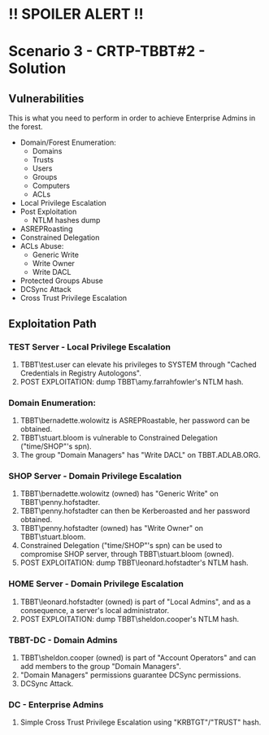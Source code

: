 # !! SPOILER ALERT !!
# Scenario 3 - CRTP-TBBT#2 - Solution

## Vulnerabilities
This is what you need to perform in order to achieve Enterprise Admins in the forest.
* Domain/Forest Enumeration:
    * Domains
    * Trusts
    * Users
    * Groups
    * Computers
    * ACLs
* Local Privilege Escalation
* Post Exploitation
    * NTLM hashes dump
* ASREPRoasting
* Constrained Delegation
* ACLs Abuse:
    * Generic Write
    * Write Owner
    * Write DACL
* Protected Groups Abuse
* DCSync Attack
* Cross Trust Privilege Escalation
      
      
## Exploitation Path

### TEST Server - Local Privilege Escalation
1. TBBT\test.user can elevate his privileges to SYSTEM through "Cached Credentials in Registry Autologons".
2. POST EXPLOITATION: dump TBBT\amy.farrahfowler's NTLM hash.

### Domain Enumeration:
1. TBBT\bernadette.wolowitz is ASREPRoastable, her password can be obtained.
2. TBBT\stuart.bloom is vulnerable to Constrained Delegation ("time/SHOP"'s spn).
3. The group "Domain Managers" has "Write DACL" on TBBT.ADLAB.ORG.

### SHOP Server - Domain Privilege Escalation
1. TBBT\bernadette.wolowitz (owned) has "Generic Write" on TBBT\penny.hofstadter.
2. TBBT\penny.hofstadter can then be Kerberoasted and her password obtained.
3. TBBT\penny.hofstadter (owned) has "Write Owner" on TBBT\stuart.bloom.
4. Constrained Delegation ("time/SHOP"'s spn) can be used to compromise SHOP server, through TBBT\stuart.bloom (owned).
5. POST EXPLOITATION: dump TBBT\leonard.hofstadter's NTLM hash.

### HOME Server - Domain Privilege Escalation
1. TBBT\leonard.hofstadter (owned) is part of "Local Admins", and as a consequence, a server's local administrator.
2. POST EXPLOITATION: dump TBBT\sheldon.cooper's NTLM hash.

### TBBT-DC - Domain Admins
1. TBBT\sheldon.cooper (owned) is part of "Account Operators" and can add members to the group "Domain Managers".
2. "Domain Managers" permissions guarantee DCSync permissions.
3. DCSync Attack.

### DC - Enterprise Admins
1. Simple Cross Trust Privilege Escalation using "KRBTGT"/"TRUST" hash.


